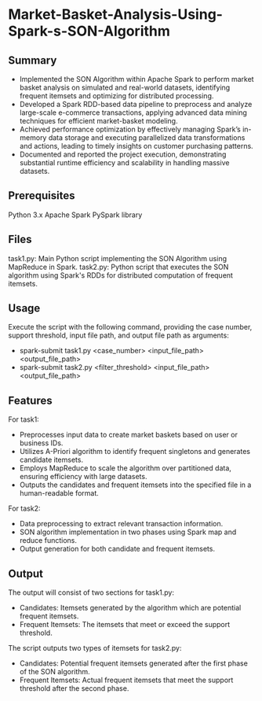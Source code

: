 # Market-Basket-Analysis-Using-Spark-s-SON-Algorithm

## Summary
- Implemented the SON Algorithm within Apache Spark to perform market basket analysis on simulated and real-world datasets, identifying frequent itemsets and optimizing for distributed processing.
- Developed a Spark RDD-based data pipeline to preprocess and analyze large-scale e-commerce transactions, applying advanced data mining techniques for efficient market-basket modeling.
- Achieved performance optimization by effectively managing Spark’s in-memory data storage and executing parallelized data transformations and actions, leading to timely insights on customer purchasing patterns.
- Documented and reported the project execution, demonstrating substantial runtime efficiency and scalability in handling massive datasets.

## Prerequisites
Python 3.x
Apache Spark
PySpark library

## Files
task1.py: Main Python script implementing the SON Algorithm using MapReduce in Spark.
task2.py: Python script that executes the SON algorithm using Spark's RDDs for distributed computation of frequent itemsets.

## Usage
Execute the script with the following command, providing the case number, support threshold, input file path, and output file path as arguments:
- spark-submit task1.py <case_number> <support> <input_file_path> <output_file_path>
- spark-submit task2.py <filter_threshold> <support> <input_file_path> <output_file_path>

## Features
For task1:
- Preprocesses input data to create market baskets based on user or business IDs.
- Utilizes A-Priori algorithm to identify frequent singletons and generates candidate itemsets.
- Employs MapReduce to scale the algorithm over partitioned data, ensuring efficiency with large datasets.
- Outputs the candidates and frequent itemsets into the specified file in a human-readable format.

For task2:
- Data preprocessing to extract relevant transaction information.
- SON algorithm implementation in two phases using Spark map and reduce functions.
- Output generation for both candidate and frequent itemsets.


## Output
The output will consist of two sections for task1.py:
- Candidates: Itemsets generated by the algorithm which are potential frequent itemsets.
- Frequent Itemsets: The itemsets that meet or exceed the support threshold.

The script outputs two types of itemsets for task2.py:
- Candidates: Potential frequent itemsets generated after the first phase of the SON algorithm.
- Frequent Itemsets: Actual frequent itemsets that meet the support threshold after the second phase.
